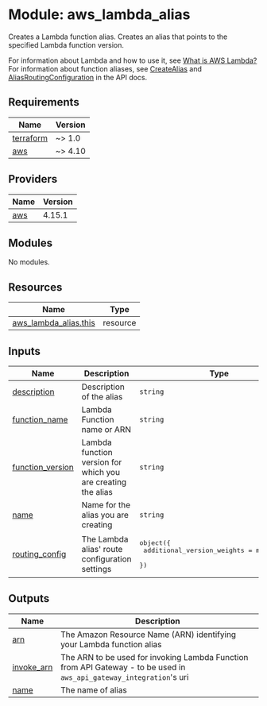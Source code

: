 # Module: aws_lambda_alias

Creates a Lambda function alias. Creates an alias that points to the specified Lambda function version.

For information about Lambda and how to use it, see [What is AWS Lambda?](http://docs.aws.amazon.com/lambda/latest/dg/welcome.html) For information about function aliases, see [CreateAlias](http://docs.aws.amazon.com/lambda/latest/dg/API_CreateAlias.html) and [AliasRoutingConfiguration](https://docs.aws.amazon.com/lambda/latest/dg/API_AliasRoutingConfiguration.html) in the API docs.

<!-- BEGINNING OF PRE-COMMIT-TERRAFORM DOCS HOOK -->
## Requirements

| Name | Version |
|------|---------|
| <a name="requirement_terraform"></a> [terraform](#requirement\_terraform) | ~> 1.0 |
| <a name="requirement_aws"></a> [aws](#requirement\_aws) | ~> 4.10 |

## Providers

| Name | Version |
|------|---------|
| <a name="provider_aws"></a> [aws](#provider\_aws) | 4.15.1 |

## Modules

No modules.

## Resources

| Name | Type |
|------|------|
| [aws_lambda_alias.this](https://registry.terraform.io/providers/hashicorp/aws/latest/docs/resources/lambda_alias) | resource |

## Inputs

| Name | Description | Type | Default | Required |
|------|-------------|------|---------|:--------:|
| <a name="input_description"></a> [description](#input\_description) | Description of the alias | `string` | `null` | no |
| <a name="input_function_name"></a> [function\_name](#input\_function\_name) | Lambda Function name or ARN | `string` | n/a | yes |
| <a name="input_function_version"></a> [function\_version](#input\_function\_version) | Lambda function version for which you are creating the alias | `string` | n/a | yes |
| <a name="input_name"></a> [name](#input\_name) | Name for the alias you are creating | `string` | n/a | yes |
| <a name="input_routing_config"></a> [routing\_config](#input\_routing\_config) | The Lambda alias' route configuration settings | <pre>object({<br>    additional_version_weights = map(string)<br>  })</pre> | `null` | no |

## Outputs

| Name | Description |
|------|-------------|
| <a name="output_arn"></a> [arn](#output\_arn) | The Amazon Resource Name (ARN) identifying your Lambda function alias |
| <a name="output_invoke_arn"></a> [invoke\_arn](#output\_invoke\_arn) | The ARN to be used for invoking Lambda Function from API Gateway - to be used in `aws_api_gateway_integration`'s uri |
| <a name="output_name"></a> [name](#output\_name) | The name of alias |
<!-- END OF PRE-COMMIT-TERRAFORM DOCS HOOK -->